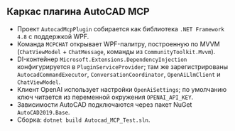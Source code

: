 ## Каркас плагина AutoCAD MCP

- Проект `AutocadMcpPlugin` собирается как библиотека `.NET Framework 4.8` с поддержкой WPF.
- Команда `MCPCHAT` открывает WPF-палитру, построенную по MVVM (`ChatViewModel` + `ChatMessage`, команды из `CommunityToolkit.Mvvm`).
- DI-контейнер `Microsoft.Extensions.DependencyInjection` конфигурируется в `PluginServiceProvider`; там же зарегистрированы `AutocadCommandExecutor`, `ConversationCoordinator`, `OpenAiLlmClient` и `ChatViewModel`.
- Клиент OpenAI использует настройки `OpenAiSettings`; по умолчанию ключ читается из переменной окружения `OPENAI_API_KEY`.
- Зависимости AutoCAD подключаются через пакет NuGet `AutoCAD2019.Base`.
- Сборка: `dotnet build Autocad_MCP_Test.sln`.
